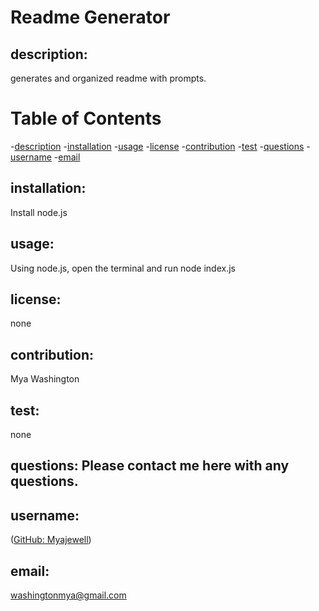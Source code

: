 # Readme Generator

  ## description:
  generates and organized readme with prompts. 

  # Table of Contents
  -[description](#description)
  -[installation](#installation)
  -[usage](#usage)
  -[license](#license)
  -[contribution](#contribution)
  -[test](#test)
  -[questions](#questions)
  -[username](#username)
  -[email](#email)
     
  ## installation: 
  Install node.js
     
  ## usage: 
  Using node.js, open the terminal and run node index.js
     
  ## license: 
  none
     
  ## contribution: 
  Mya Washington
      
  ## test:
  none

  ## questions: Please contact me here with any questions.

  ## username:
  (<a href="https://github.com/Myajewell/Amazing_Readme-generator" target="_blank">GitHub: Myajewell</a>)
     
  ## email: 
  washingtonmya@gmail.com
